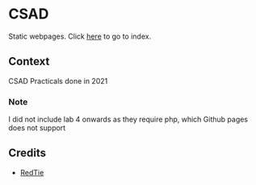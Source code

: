 # CSAD
Static webpages. Click [here](https://liang799.github.io/CSAD/index.html) to go to index.

## Context
CSAD Practicals done in 2021

### Note
I did not include lab 4 onwards as they require php, which Github pages does not support

## Credits
- [RedTie](http://www.oswd.org/design/information/id/3699/)
